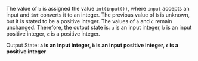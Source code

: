 The value of `b` is assigned the value `int(input())`, where `input` accepts an input and `int` converts it to an integer. The previous value of `b` is unknown, but it is stated to be a positive integer. The values of `a` and `c` remain unchanged. Therefore, the output state is: `a` is an input integer, `b` is an input positive integer, `c` is a positive integer.

Output State: **`a` is an input integer, `b` is an input positive integer, `c` is a positive integer**